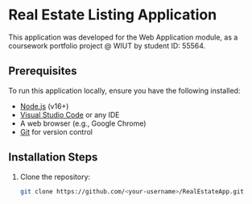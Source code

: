 # Real Estate Listing Application

This application was developed for the Web Application module, as a coursework portfolio project @ WIUT by student ID: 55564.

## Prerequisites

To run this application locally, ensure you have the following installed:

- [Node.js](https://nodejs.org/) (v16+)
- [Visual Studio Code](https://code.visualstudio.com/) or any IDE
- A web browser (e.g., Google Chrome)
- [Git](https://git-scm.com/) for version control

## Installation Steps

1. Clone the repository:
   ```bash
   git clone https://github.com/<your-username>/RealEstateApp.git
